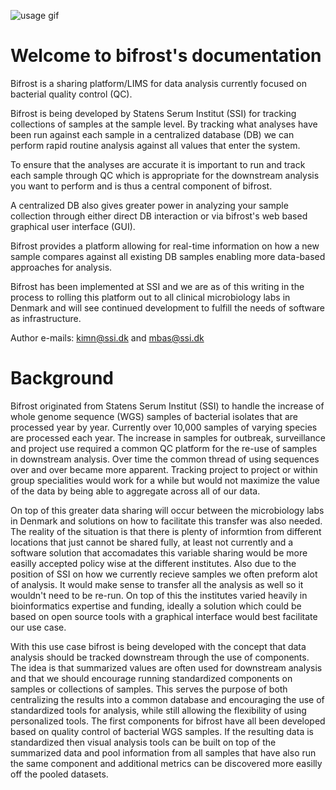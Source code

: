 ![usage gif](/_media/usage.gif)


# Welcome to bifrost's documentation

Bifrost is a sharing platform/LIMS for data analysis currently focused on bacterial quality control (QC).

Bifrost is being developed by Statens Serum Institut (SSI) for tracking collections of samples at the sample level. By tracking what analyses have been run against each sample in a centralized database (DB) we can perform rapid routine analysis against all values that enter the system.

To ensure that the analyses are accurate it is important to run and track each sample through QC which is appropriate for the downstream analysis you want to perform and is thus a central component of bifrost.

A centralized DB also gives greater power in analyzing your sample collection through either direct DB interaction or via bifrost's web based graphical user interface (GUI).

Bifrost provides a platform allowing for real-time information on how a new sample compares against all existing DB samples enabling more data-based approaches for analysis.

Bifrost has been implemented at SSI and we are as of this writing in the process to rolling this platform out to all clinical microbiology labs in Denmark and will see continued development to fulfill the needs of software as infrastructure.

Author e-mails: kimn@ssi.dk and mbas@ssi.dk

# Background

Bifrost originated from Statens Serum Institut (SSI) to handle the increase of whole genome sequence (WGS) samples of bacterial isolates that are processed year by year. Currently over 10,000 samples of varying species are processed each year. The increase in samples for outbreak, surveillance and project use required a common QC platform for the re-use of samples in downstream analysis. Over time the common thread of using sequences over and over became more apparent. Tracking project to project or within group specialities would work for a while but would not maximize the value of the data by being able to aggregate across all of our data.

On top of this greater data sharing will occur between the microbiology labs in Denmark and solutions on how to facilitate this transfer was also needed. The reality of the situation is that there is plenty of informtion from different locations that just cannot be shared fully, at least not currently and a software solution that accomadates this variable sharing would be more easilly accepted policy wise at the different institutes. Also due to the position of SSI on how we currently recieve samples we often preform alot of analysis. It would make sense to transfer all the analysis as well so it wouldn't need to be re-run. On top of this the institutes varied heavily in bioinformatics expertise and funding, ideally a solution which could be based on open source tools with a graphical interface would best facilitate our use case.

With this use case bifrost is being developed with the concept that data analysis should be tracked downstream through the use of components. The idea is that summarized values are often used for downstream analysis and that we should encourage running standardized components on samples or collections of samples. This serves the purpose of both centralizing the results into a common database and encouraging the use of standardized tools for analysis, while still allowing the flexibility of using personalized tools. The first components for bifrost have all been developed based on quality control of bacterial WGS samples. If the resulting data is standardized then visual analysis tools can be built on top of the summarized data and pool information from all samples that have also run the same component and additional metrics can be discovered more easilly off the pooled datasets.
